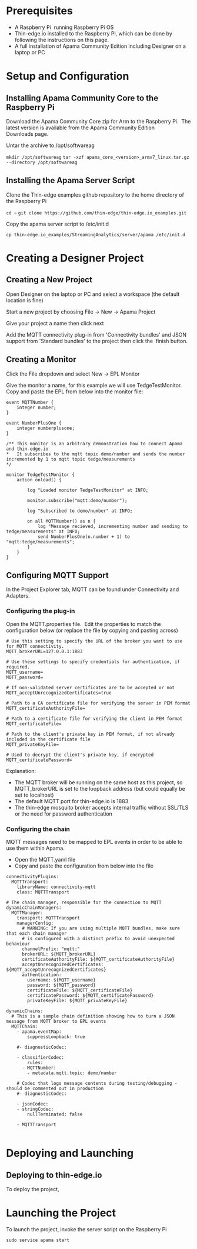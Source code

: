 # Prerequisites

- A Raspberry Pi <min version> running Raspberry Pi OS <min version> 
- Thin-edge.io installed to the Raspberry Pi, which can be done by following the instructions on this page.
- A full installation of Apama Community Edition including Designer on a laptop or PC


# Setup and Configuration
## Installing Apama Community Core to the Raspberry Pi
Download the Apama Community Core zip for Arm to the Raspberry Pi.  The latest version is available from the Apama Community Edition Downloads page.

Untar the archive to /opt/softwareag

`mkdir /opt/softwareag`
`tar -xzf apama_core_<version>_armv7_linux.tar.gz --directory /opt/softwareag`

## Installing the Apama Server Script
Clone the Thin-edge examples github repository to the home directory of the Raspberry Pi

`cd ~`
`git clone https://github.com/thin-edge/thin-edge.io_examples.git`

Copy the apama server script to /etc/init.d

`cp thin-edge.io_examples/StreamingAnalytics/server/apama /etc/init.d`

# Creating a Designer Project
## Creating a New Project
Open Designer on the laptop or PC and select a workspace (the default location is fine)

Start a new project by choosing File → New → Apama Project

Give your project a name then click next

Add the MQTT connectivity plug-in from 'Connectivity bundles' and JSON support from 'Standard bundles' to the project then click the  finish button.

## Creating a Monitor
Click the File dropdown and select New → EPL Monitor

Give the monitor a name, for this example we will use TedgeTestMonitor.  Copy and paste the EPL from below into the monitor file:

```
event MQTTNumber {
	integer number;
}

event NumberPlusOne {
	integer numberplusone;
}

/** This monitor is an arbitrary demonstration how to connect Apama and thin-edge.io
* 	It subscribes to the mqtt topic demo/number and sends the number incremented by 1 to mqtt topic tedge/measurements 
*/

monitor TedgeTestMonitor {
	action onload() {
		
		log "Loaded monitor TedgeTestMonitor" at INFO;
		
		monitor.subscribe("mqtt:demo/number");
		
		log "Subscribed to demo/number" at INFO;
		
		on all MQTTNumber() as n {
			log "Message recieved, incrementing number and sending to tedge/measurements" at INFO;
			send NumberPlusOne(n.number + 1) to "mqtt:tedge/measurements";
		}
	}
}
```


## Configuring MQTT Support
In the Project Explorer tab, MQTT can be found under Connectivity and Adapters. 

### Configuring the plug-in
Open the MQTT.properties file.  Edit the properties to match the configuration below (or replace the file by copying and pasting across)

```
# Use this setting to specify the URL of the broker you want to use for MQTT connectivity.
MQTT_brokerURL=127.0.0.1:1883

# Use these settings to specify credentials for authentication, if required.
MQTT_username=
MQTT_password=

# If non-validated server certificates are to be accepted or not
MQTT_acceptUnrecognizedCertificates=true

# Path to a CA certificate file for verifying the server in PEM format
MQTT_certificateAuthorityFile=

# Path to a certificate file for verifying the client in PEM format
MQTT_certificateFile=

# Path to the client's private key in PEM format, if not already included in the certificate file
MQTT_privateKeyFile=

# Used to decrypt the client's private key, if encrypted
MQTT_certificatePassword=
```

Explanation:

- The MQTT broker will be running on the same host as this project, so MQTT_brokerURL is set to the loopback address (but could equally be set to localhost)
- The default MQTT port for thin-edge.io is 1883
- The thin-edge mosquito broker accepts internal traffic without SSL/TLS or the need for password authentication

### Configuring the chain
MQTT messages need to be mapped to EPL events in order to be able to use them within Apama.  
- Open the MQTT.yaml file
- Copy and paste the configuration from below into the file

```
connectivityPlugins:
  MQTTTransport:
    libraryName: connectivity-mqtt
    class: MQTTTransport

# The chain manager, responsible for the connection to MQTT
dynamicChainManagers:
  MQTTManager:
    transport: MQTTTransport
    managerConfig:
      # WARNING: If you are using multiple MQTT bundles, make sure that each chain manager
      # is configured with a distinct prefix to avoid unexpected behaviour
      channelPrefix: "mqtt:"
      brokerURL: ${MQTT_brokerURL}
      certificateAuthorityFile: ${MQTT_certificateAuthorityFile}
      acceptUnrecognizedCertificates: ${MQTT_acceptUnrecognizedCertificates}
      authentication:
        username: ${MQTT_username}
        password: ${MQTT_password}
        certificateFile: ${MQTT_certificateFile}
        certificatePassword: ${MQTT_certificatePassword}
        privateKeyFile: ${MQTT_privateKeyFile}

dynamicChains:
  # This is a sample chain definition showing how to turn a JSON message from MQTT broker to EPL events
  MQTTChain:
    - apama.eventMap:
        suppressLoopback: true

    #- diagnosticCodec:

    - classifierCodec:
        rules:
	  - MQTTNumber:
	    - metadata.mqtt.topic: demo/number

    # Codec that logs message contents during testing/debugging - should be commented out in production
    #- diagnosticCodec:
    
    - jsonCodec:
    - stringCodec:
        nullTerminated: false
    
    - MQTTTransport
 
```

# Deploying and Launching

## Deploying to thin-edge.io
To deploy the project, 


# Launching the Project
To launch the project, invoke the server script on the Raspberry Pi

`sudo service apama start`
